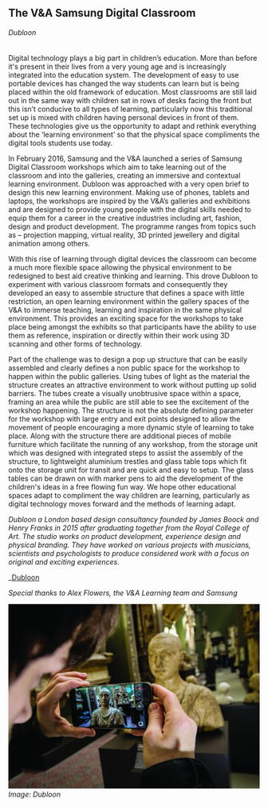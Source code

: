 ## The V&A Samsung Digital Classroom

_Dubloon_
<br />
<br />
<br />
Digital technology plays a big part in children’s education. More than before it's present in their lives from a very young age and is increasingly integrated into the education system. The development of easy to use portable devices has changed the way students can learn but is being placed within the old framework of education. Most classrooms are still laid out in the same way with children sat in rows of desks facing the front but this isn’t conducive to all types of learning, particularly now this traditional set up is mixed with children having personal devices in front of them. These technologies give us the opportunity to adapt and rethink everything about the ‘learning environment’ so that the physical space compliments the digital tools students use today. 

In February 2016, Samsung and the V&A launched a series of Samsung Digital Classroom workshops which aim to take learning out of the classroom and into the galleries, creating an immersive and contextual learning environment. Dubloon was approached with a very open brief to design this new learning environment. Making use of phones, tablets and laptops, the workshops are inspired by the V&A’s galleries and exhibitions and are designed to provide young people with the digital skills needed to equip them for a career in the creative industries including art, fashion, design and product development. The programme ranges from topics such as – projection mapping, virtual reality, 3D printed jewellery and digital animation among others.    

With this rise of learning through digital devices the classroom can become a much more flexible space allowing the physical environment to be redesigned to best aid creative thinking and learning. This drove Dubloon to experiment with various classroom formats and consequently they developed an easy to assemble structure that defines a space with little restriction, an open learning environment within the gallery spaces of the V&A to immerse teaching, learning and inspiration in the same physical environment. This provides an exciting space for the workshops to take place being amongst the exhibits so that participants have the ability to use them as reference, inspiration or directly within their work using 3D scanning and other forms of technology.

Part of the challenge was to design a pop up structure that can be easily assembled and clearly defines a non public space for the workshop to happen within the public galleries. Using tubes of light as the material the structure creates an attractive environment to work without putting up solid barriers. The tubes create a visually unobtrusive space within a space, framing an area while the public are still able to see the excitement of the workshop happening. The structure is not the absolute defining parameter for the workshop with large entry and exit points designed to allow the movement of people encouraging a more dynamic style of learning to take place. Along with the structure there are additional pieces of mobile furniture which facilitate the running of any workshop, from the storage unit which was designed with integrated steps to assist the assembly of the structure, to lightweight aluminium trestles and glass table tops which fit onto the storage unit for transit and are quick and easy to setup. The glass tables can be drawn on with marker pens to aid the development of the children's ideas in a free flowing fun way. We hope other educational spaces adapt to compliment the way children are learning, particularly as digital technology moves forward and the methods of learning adapt.

_Dubloon a London based design consultancy founded by James Boock and Henry Franks in 2015 after graduating together from the Royal College of Art. The studio works on product development, experience design and physical branding. They have worked on various projects with musicians, scientists and psychologists to produce considered work with a focus on original and exciting experiences._

_[Dubloon](www.dubloon.co.uk)

_Special thanks to Alex Flowers, the V&A Learning team and Samsung_

![Image: Dubloon](images/48.jpg)
_Image: Dubloon_
